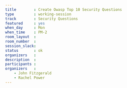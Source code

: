 ```yaml
---
title        : Create Owasp Top 10 Security Questions
type         : working-session
track        : Security Questions
featured     : yes
when_day     : Mon
when_time    : PM-2
room_layout  :
room_number  :
session_slack:
status       : ok
organizers   :
description  :
participants :
organizers   :
    - John Fitzgerald
    - Rachel Power
---
```

